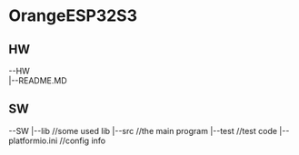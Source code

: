 # OrangeESP32S3
## HW
--HW\
|--README.MD

## SW
--SW
|--lib                              //some used lib 
|--src                              //the main program 
|--test                             //test code 
|--platformio.ini                   //config info 
